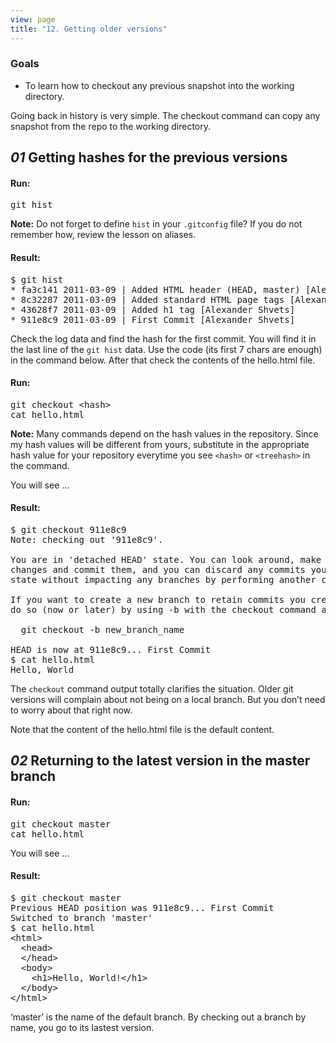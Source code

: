 ```yaml
---
view: page
title: "12. Getting older versions"
---
```


<h3>Goals</h3>

<ul><li>To learn how to checkout any previous snapshot into the working directory.</li></ul>

<p>Going back in history is very simple.  The checkout command can copy any snapshot from the repo to the working directory.</p>

<h2><em>01</em> Getting hashes for the previous versions</h2>

<h4 class="h4-pre">Run:</h4>

<pre class="instructions">git hist</pre>

<p class="note"><strong>Note:</strong> Do not forget to define <code>hist</code> in your <code>.gitconfig</code> file?  If you do not remember how, review the lesson on aliases.</p>

<h4 class="h4-pre">Result:</h4>

<pre class="sample">$ git hist
* fa3c141 2011-03-09 | Added HTML header (HEAD, master) [Alexander Shvets]
* 8c32287 2011-03-09 | Added standard HTML page tags [Alexander Shvets]
* 43628f7 2011-03-09 | Added h1 tag [Alexander Shvets]
* 911e8c9 2011-03-09 | First Commit [Alexander Shvets]</pre>

<p>Check the log data and find the hash for the first commit.  You will find it in the last line of the <code>git hist</code> data.  Use the code (its first 7 chars are enough) in the command below.  After that check the contents of the hello.html file.</p>

<h4 class="h4-pre">Run:</h4>

<pre class="instructions">git checkout &lt;hash&gt;
cat hello.html</pre>

<p class="note"><strong>Note:</strong> Many commands depend on the hash values in the repository. Since my hash values will be different from yours, substitute in the appropriate hash value for your repository everytime you see <code>&lt;hash&gt;</code> or <code>&lt;treehash&gt;</code> in the command.</p>

<p>You will see &#8230;</p>

<h4 class="h4-pre">Result:</h4>

<pre class="sample">$ git checkout 911e8c9
Note: checking out '911e8c9'.

You are in 'detached HEAD' state. You can look around, make experimental
changes and commit them, and you can discard any commits you make in this
state without impacting any branches by performing another checkout.

If you want to create a new branch to retain commits you create, you may
do so (now or later) by using -b with the checkout command again. Example:

  git checkout -b new_branch_name

HEAD is now at 911e8c9... First Commit
$ cat hello.html
Hello, World</pre>

<p>The <code>checkout</code> command output totally clarifies the situation.  Older git versions will complain about not being on a local branch.  But you don&#8217;t need to worry about that right now.</p>

<p>Note that the content of the hello.html file is the default content.</p>

<h2><em>02</em> Returning to the latest version in the master branch </h2>

<h4 class="h4-pre">Run:</h4>

<pre class="instructions">git checkout master
cat hello.html</pre>

<p>You will see &#8230;</p>

<h4 class="h4-pre">Result:</h4>

<pre class="sample">$ git checkout master
Previous HEAD position was 911e8c9... First Commit
Switched to branch 'master'
$ cat hello.html
&lt;html&gt;
  &lt;head&gt;
  &lt;/head&gt;
  &lt;body&gt;
    &lt;h1&gt;Hello, World!&lt;/h1&gt;
  &lt;/body&gt;
&lt;/html&gt;
</pre>

<p>&#8216;master&#8217; is the name of the default branch.  By checking out a branch by name, you go to its lastest version.</p>